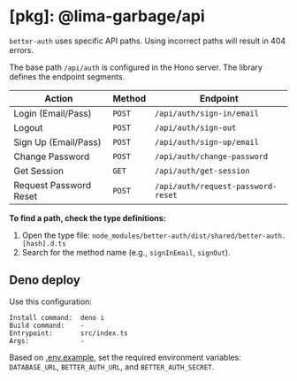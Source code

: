 # [pkg]: @lima-garbage/api

`better-auth` uses specific API paths. Using incorrect paths will result in 404
errors.

The base path `/api/auth` is configured in the Hono server. The library defines
the endpoint segments.

| Action                 | Method | Endpoint                           |
| ---------------------- | ------ | ---------------------------------- |
| Login (Email/Pass)     | `POST` | `/api/auth/sign-in/email`          |
| Logout                 | `POST` | `/api/auth/sign-out`               |
| Sign Up (Email/Pass)   | `POST` | `/api/auth/sign-up/email`          |
| Change Password        | `POST` | `/api/auth/change-password`        |
| Get Session            | `GET`  | `/api/auth/get-session`            |
| Request Password Reset | `POST` | `/api/auth/request-password-reset` |

**To find a path, check the type definitions:**

1.  Open the type file:
    `node_modules/better-auth/dist/shared/better-auth.[hash].d.ts`
2.  Search for the method name (e.g., `signInEmail`, `signOut`).

## Deno deploy

Use this configuration:

```
Install command:  deno i
Build command:    -
Entrypoint:       src/index.ts
Args:             -
```

Based on [.env.example](.env.example), set the required environment variables:
`DATABASE_URL`, `BETTER_AUTH_URL`, and `BETTER_AUTH_SECRET`.
